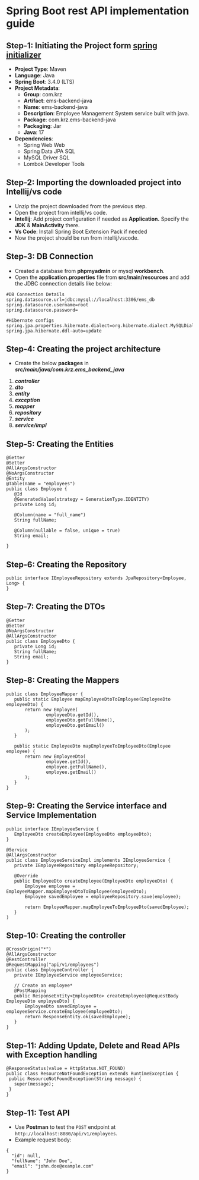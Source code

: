 #  Spring Boot rest API implementation guide

## **Step-1: Initiating the Project form [spring initializer](https://start.spring.io/)**

* **Project Type**: Maven  
* **Language**:	    Java  
* **Spring Boot**: 	3.4.0 (LTS)  
* **Project Metadata**:   
  - **Group**: 		    com.krz  
  - **Artifact**: 	  ems-backend-java  
  - **Name**: 		    ems-backend-java  
  - **Description**: 	Employee Management System service built with java.  
  - **Package**:	    com.krz.ems-backend-java  
  - **Packaging**: 	  Jar  
  - **Java**: 		    17  
* **Dependencies**:  
  - Spring Web Web  
  - Spring Data JPA SQL  
  - MySQL Driver SQL  
  - Lombok Developer Tools

## **Step-2: Importing the downloaded project into Intellij/vs code**

* Unzip the project downloaded from the previous step.  
* Open the project from intellij/vs code.  
* **Intellij**: Add project configuration if needed as **Application.** Specify the **JDK** & **MainActivity** there.  
* **Vs Code**: Install Spring Boot Extension Pack if needed  
* Now the project should be run from intellij/vscode.

## **Step-3: DB Connection**

* Created a database from **phpmyadmin** or mysql **workbench**.  
* Open the **application.properties** file from **src/main/resources** and add the JDBC connection details like below:


```
#DB Connection Details  
spring.datasource.url=jdbc:mysql://localhost:3306/ems_db  
spring.datasource.username=root  
spring.datasource.password=

#Hibernate configs  
spring.jpa.properties.hibernate.dialect=org.hibernate.dialect.MySQLDialect  
spring.jpa.hibernate.ddl-auto=update
```

## **Step-4: Creating the project architecture**

* Create the below **packages** in ***src/main/java/com.krz.ems\_backend\_java***  
1. ***controller***  
2. ***dto***  
3. ***entity***  
4. ***exception***  
5. ***mapper***  
6. ***repository***  
7. ***service***  
8. ***service/impl***

## **Step-5: Creating the Entities**
```
@Getter  
@Setter  
@AllArgsConstructor  
@NoArgsConstructor  
@Entity  
@Table(name = "employees")  
public class Employee {  
   @Id  
   @GeneratedValue(strategy = GenerationType.IDENTITY)  
   private Long id;

   @Column(name = "full_name")  
   String fullName;

   @Column(nullable = false, unique = true)  
   String email;

}
```
## **Step-6: Creating the Repository**
```
public interface IEmployeeRepository extends JpaRepository<Employee, Long> {  
}
```
## **Step-7: Creating the DTOs**
```
@Getter  
@Setter  
@NoArgsConstructor  
@AllArgsConstructor  
public class EmployeeDto {  
   private Long id;  
   String fullName;  
   String email;  
}
```
## **Step-8: Creating the Mappers**
```
public class EmployeeMapper {  
   public static Employee mapEmployeeDtoToEmployee(EmployeeDto employeeDto) {  
       return new Employee(  
               employeeDto.getId(),  
               employeeDto.getFullName(),  
               employeeDto.getEmail()  
       );  
   }

   public static EmployeeDto mapEmployeeToEmployeeDto(Employee employee) {  
       return new EmployeeDto(  
               employee.getId(),  
               employee.getFullName(),  
               employee.getEmail()  
       );  
   }  
}
```
## **Step-9: Creating the Service interface and Service Implementation**
```
public interface IEmployeeService {  
   EmployeeDto createEmployee(EmployeeDto employeeDto);  
}

@Service  
@AllArgsConstructor  
public class EmployeeServiceImpl implements IEmployeeService {  
   private IEmployeeRepository employeeRepository;

   @Override  
   public EmployeeDto createEmployee(EmployeeDto employeeDto) {  
       Employee employee = EmployeeMapper.mapEmployeeDtoToEmployee(employeeDto);  
       Employee savedEmployee = employeeRepository.save(employee);

       return EmployeeMapper.mapEmployeeToEmployeeDto(savedEmployee);  
   }  
)
```
## **Step-10: Creating the controller**
```
@CrossOrigin("*")  
@AllArgsConstructor  
@RestController  
@RequestMapping("api/v1/employees")  
public class EmployeeController {  
   private IEmployeeService employeeService;

   // Create an employee*  
   @PostMapping  
   public ResponseEntity<EmployeeDto> createEmployee(@RequestBody EmployeeDto employeeDto) {  
       EmployeeDto savedEmployee = employeeService.createEmployee(employeeDto);  
       return ResponseEntity.ok(savedEmployee);  
   }  
}
```
## **Step-11: Adding Update, Delete and Read APIs with Exception handling**
```
@ResponseStatus(value = HttpStatus.NOT_FOUND)  
public class ResourceNotFoundException extends RuntimeException {  
 public ResourceNotFoundException(String message) {  
   super(message);  
 }  
}
```
## **Step-11: Test API**

* Use **Postman** to test the `POST` endpoint at `http://localhost:8080/api/v1/employees`.  
* Example request body:
```
{
  "id": null,
  "fullName": "John Doe",
  "email": "john.doe@example.com"
}
```
